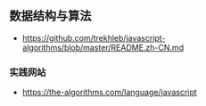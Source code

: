 ## 数据结构与算法
* https://github.com/trekhleb/javascript-algorithms/blob/master/README.zh-CN.md

### 实践网站
* https://the-algorithms.com/language/javascript


